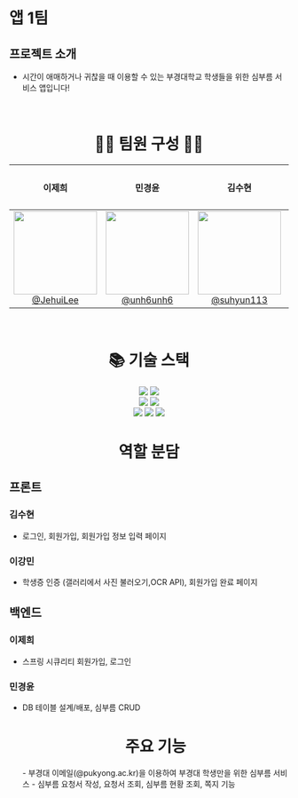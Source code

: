 # 앱 1팀

## 프로젝트 소개
- 시간이 애매하거나 귀찮을 때 이용할 수 있는 부경대학교 학생들을 위한 심부름 서비스 앱입니다!


<br>

<div align=center><h1>🙋‍♂️ 팀원 구성 🙋‍♀️</h1></div>
  
| **이제희** | **민경윤** | **김수현** | **이강민** | **정다은** |
| :------: |  :------: | :------: | :------: | :------: |
| [<img src="https://avatars.githubusercontent.com/JehuiLee" height=150 width=150> <br/> @JehuiLee](https://github.com/JehuiLee) | [<img src="https://avatars.githubusercontent.com/unh6unh6" height=150 width=150> <br/> @unh6unh6](https://github.com/unh6unh6) | [<img src="https://avatars.githubusercontent.com/suhyun113" height=150 width=150> <br/> @suhyun113](https://github.com/suhyun113) | [<img src="https://avatars.githubusercontent.com/mututu17" height=150 width=150> <br/> @mututu17](https://github.com/mututu17) | [![쿼카캐](https://github.com/pknu-wap/2024-1_App1/assets/142780364/722c5729-8f0f-443f-9049-2b8e7694bab9) <br/> 정다은]() |

</div>

<br>

<div align=center><h1>📚 기술 스택</h1></div>

<div align=center>
  
  <img src="https://img.shields.io/badge/flutter-02569B?style=for-the-badge&logo=flutter&logoColor=white">
  <img src="https://img.shields.io/badge/spring-6DB33F?style=for-the-badge&logo=spring&logoColor=white">

  <br>

  <img src="https://img.shields.io/badge/mariaDB-003545?style=for-the-badge&logo=mariaDB&logoColor=white">
  <img src="https://img.shields.io/badge/amazonaws-232F3E?style=for-the-badge&logo=amazonaws&logoColor=white">
  <br>

  <img src="https://img.shields.io/badge/github-181717?style=for-the-badge&logo=github&logoColor=white">
  <img src="https://img.shields.io/badge/git-F05032?style=for-the-badge&logo=git&logoColor=white">
  <img src="https://img.shields.io/badge/figma-F24E1E?style=for-the-badge&logo=figma&logoColor=white">
  
  <br>
</div>

  <div align=center><h1> 역할 분담</h1></div>

## 프론트
### 김수현
- 로그인, 회원가입, 회원가입 정보 입력 페이지
### 이강민
- 학생증 인증 (갤러리에서 사진 불러오기,OCR API), 회원가입 완료 페이지

## 백엔드
### 이제희
- 스프링 시큐리티 회원가입, 로그인
### 민경윤
- DB 테이블 설계/배포, 심부름 CRUD

  <div align=center><h1> 주요 기능</h1></div>
<ul>
- 부경대 이메일(@pukyong.ac.kr)을 이용하여 부경대 학생만을 위한 심부름 서비스
- 심부름 요청서 작성, 요청서 조회, 심부름 현황 조회, 쪽지 기능


</ul>
